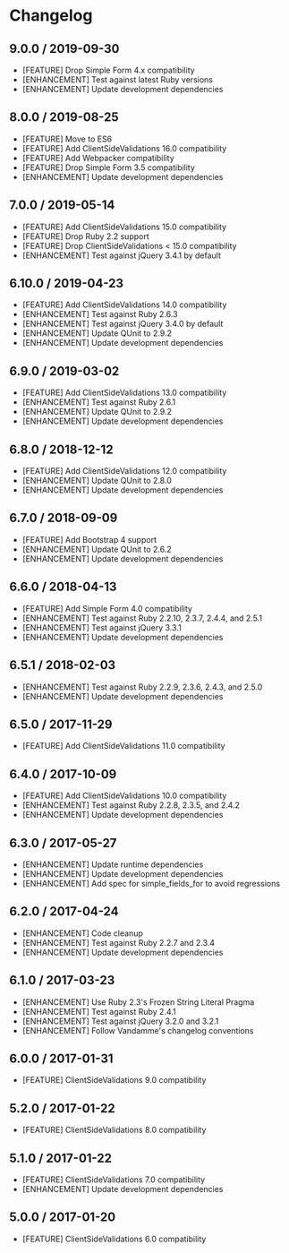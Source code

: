 # Changelog

## 9.0.0 / 2019-09-30

* [FEATURE] Drop Simple Form 4.x compatibility
* [ENHANCEMENT] Test against latest Ruby versions
* [ENHANCEMENT] Update development dependencies

## 8.0.0 / 2019-08-25

* [FEATURE] Move to ES6
* [FEATURE] Add ClientSideValidations 16.0 compatibility
* [FEATURE] Add Webpacker compatibility
* [FEATURE] Drop Simple Form 3.5 compatibility
* [ENHANCEMENT] Update development dependencies

## 7.0.0 / 2019-05-14

* [FEATURE] Add ClientSideValidations 15.0 compatibility
* [FEATURE] Drop Ruby 2.2 support
* [FEATURE] Drop ClientSideValidations < 15.0 compatibility
* [ENHANCEMENT] Test against jQuery 3.4.1 by default

## 6.10.0 / 2019-04-23

* [FEATURE] Add ClientSideValidations 14.0 compatibility
* [ENHANCEMENT] Test against Ruby 2.6.3
* [ENHANCEMENT] Test against jQuery 3.4.0 by default
* [ENHANCEMENT] Update QUnit to 2.9.2
* [ENHANCEMENT] Update development dependencies

## 6.9.0 / 2019-03-02

* [FEATURE] Add ClientSideValidations 13.0 compatibility
* [ENHANCEMENT] Test against Ruby 2.6.1
* [ENHANCEMENT] Update QUnit to 2.9.2
* [ENHANCEMENT] Update development dependencies

## 6.8.0 / 2018-12-12

* [FEATURE] Add ClientSideValidations 12.0 compatibility
* [ENHANCEMENT] Update QUnit to 2.8.0
* [ENHANCEMENT] Update development dependencies

## 6.7.0 / 2018-09-09

* [FEATURE] Add Bootstrap 4 support
* [ENHANCEMENT] Update QUnit to 2.6.2
* [ENHANCEMENT] Update development dependencies

## 6.6.0 / 2018-04-13

* [FEATURE] Add Simple Form 4.0 compatibility
* [ENHANCEMENT] Test against Ruby 2.2.10, 2.3.7, 2.4.4, and 2.5.1
* [ENHANCEMENT] Test against jQuery 3.3.1
* [ENHANCEMENT] Update development dependencies

## 6.5.1 / 2018-02-03

* [ENHANCEMENT] Test against Ruby 2.2.9, 2.3.6, 2.4.3, and 2.5.0
* [ENHANCEMENT] Update development dependencies

## 6.5.0 / 2017-11-29

* [FEATURE] Add ClientSideValidations 11.0 compatibility

## 6.4.0 / 2017-10-09

* [FEATURE] Add ClientSideValidations 10.0 compatibility
* [ENHANCEMENT] Test against Ruby 2.2.8, 2.3.5, and 2.4.2
* [ENHANCEMENT] Update development dependencies

## 6.3.0 / 2017-05-27

* [ENHANCEMENT] Update runtime dependencies
* [ENHANCEMENT] Update development dependencies
* [ENHANCEMENT] Add spec for simple_fields_for to avoid regressions

## 6.2.0 / 2017-04-24

* [ENHANCEMENT] Code cleanup
* [ENHANCEMENT] Test against Ruby 2.2.7 and 2.3.4
* [ENHANCEMENT] Update development dependencies

## 6.1.0 / 2017-03-23

* [ENHANCEMENT] Use Ruby 2.3's Frozen String Literal Pragma
* [ENHANCEMENT] Test against Ruby 2.4.1
* [ENHANCEMENT] Test against jQuery 3.2.0 and 3.2.1
* [ENHANCEMENT] Follow Vandamme's changelog conventions

## 6.0.0 / 2017-01-31

* [FEATURE] ClientSideValidations 9.0 compatibility

## 5.2.0 / 2017-01-22

* [FEATURE] ClientSideValidations 8.0 compatibility

## 5.1.0 / 2017-01-22

* [FEATURE] ClientSideValidations 7.0 compatibility
* [ENHANCEMENT] Update development dependencies

## 5.0.0 / 2017-01-20

* [FEATURE] ClientSideValidations 6.0 compatibility
